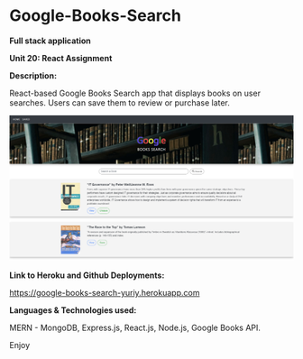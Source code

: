# Google-Books-Search

**Full stack application**

**Unit 20: React Assignment**

**Description:**

React-based Google Books Search app that displays books on user searches. Users can save them to review or purchase later.

![](client/public/assets/img/screen.jpg)

**Link to Heroku and Github Deployments:**

https://google-books-search-yuriy.herokuapp.com

**Languages & Technologies used:**

MERN - MongoDB, Express.js, React.js, Node.js, Google Books API. 

Enjoy
